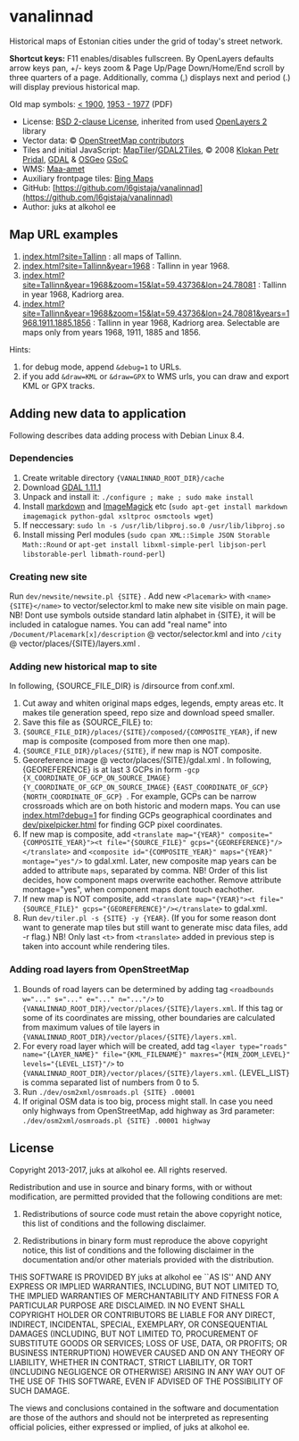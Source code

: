 # vanalinnad

Historical maps of Estonian cities under the grid of today's street network.

**Shortcut keys:** F11 enables/disables fullscreen. By OpenLayers defaults arrow keys pan, +/- keys zoom & Page Up/Page Down/Home/End scroll by three quarters of a page. Additionally, comma (,) displays next and period (.) will display previous historical map.

Old map symbols: [< 1900](http://www.ra.ee/kaardid/index.php/et/site/page?view=symbols), [1953 - 1977](http://geoportaal.maaamet.ee/est/Teenused/Kaardirakendused/Ajalooliste-kaartide-rakendus-p157.html) (PDF)

* License: [BSD 2-clause License](http://openlayers.org/dev/license.txt), inherited from used [OpenLayers 2](http://openlayers.org) library
* Vector data: © [OpenStreetMap contributors](http://www.openstreetmap.org/copyright)
* Tiles and initial JavaScript: [MapTiler](http://www.maptiler.org/)/[GDAL2Tiles](http://www.klokan.cz/projects/gdal2tiles/), © 2008 [Klokan Petr Pridal](http://www.klokan.cz/), [GDAL](http://www.gdal.org/) & [OSGeo](http://www.osgeo.org/) [GSoC](http://code.google.com/soc/)
* WMS: [Maa-amet](vector/wms/maaamet.html)
* Auxiliary frontpage tiles: [Bing Maps](http://www.bing.com/maps/)
* GitHub: [https://github.com/l6gistaja/vanalinnad](https://github.com/l6gistaja/vanalinnad)
* Author: juks at alkohol ee

## Map URL examples

1. [index.html?site=Tallinn](index.html?site=Tallinn) : all maps of Tallinn.
1. [index.html?site=Tallinn&year=1968](index.html?site=Tallinn&year=1968) : Tallinn in year 1968.
1. [index.html?site=Tallinn&year=1968&zoom=15&lat=59.43736&lon=24.78081](index.html?site=Tallinn&year=1968&zoom=15&lat=59.43736&lon=24.78081) : Tallinn in year 1968, Kadriorg area.
1. [index.html?site=Tallinn&year=1968&zoom=15&lat=59.43736&lon=24.78081&years=1968.1911.1885.1856](index.html?site=Tallinn&year=1968&zoom=15&lat=59.43736&lon=24.78081&years=1968.1911.1885.1856) : Tallinn in year 1968, Kadriorg area. Selectable are maps only from years 1968, 1911, 1885 and 1856.

Hints:

1. for debug mode, append ```&debug=1``` to URLs.
1. if you add ```&draw=KML``` or ```&draw=GPX``` to WMS urls, you can draw and export KML or GPX tracks.

## Adding new data to application

Following describes data adding process with Debian Linux 8.4.

### Dependencies

1. Create writable directory ```{VANALINNAD_ROOT_DIR}/cache```
1. Download [GDAL 1.11.1](https://trac.osgeo.org/gdal/wiki/DownloadSource)
1. Unpack and install it: ```./configure ; make ; sudo make install```
1. Install [markdown](http://daringfireball.net/projects/markdown/) and [ImageMagick](http://www.imagemagick.org) etc (```sudo apt-get install markdown imagemagick python-gdal xsltproc osmctools wget```)
1. If neccessary: ```sudo ln -s /usr/lib/libproj.so.0 /usr/lib/libproj.so```
1. Install missing Perl modules (```sudo cpan XML::Simple JSON Storable Math::Round``` or ```apt-get install libxml-simple-perl libjson-perl libstorable-perl libmath-round-perl```)

### Creating new site

Run ```dev/newsite/newsite.pl {SITE}``` . Add new ```<Placemark>``` with ```<name>{SITE}</name>``` to vector/selector.kml to make new site visible on main page. NB! Dont use symbols outside standard latin alphabet in {SITE}, it will be included in catalogue names. You can add "real name" into ```/Document/Placemark[x]/description``` @ vector/selector.kml and into ```/city``` @ vector/places/{SITE}/layers.xml .

### Adding new historical map to site

In following, {SOURCE_FILE_DIR} is /dirsource from conf.xml.

1. Cut away and whiten original maps edges, legends, empty areas etc. It makes tile generation speed, repo size and download speed smaller.
1. Save this file as {SOURCE_FILE} to:
 1. ```{SOURCE_FILE_DIR}/places/{SITE}/composed/{COMPOSITE_YEAR}```, if new map is composite (composed from more then one map).
 1. ```{SOURCE_FILE_DIR}/places/{SITE}```, if new map is NOT composite.
1. Georeference image @ vector/places/{SITE}/gdal.xml . In following, {GEOREFERENCE} is at last 3 GCPs in form ```-gcp {X_COORDINATE_OF_GCP_ON_SOURCE_IMAGE} {Y_COORDINATE_OF_GCP_ON_SOURCE_IMAGE}``` ```{EAST_COORDINATE_OF_GCP} {NORTH_COORDINATE_OF_GCP} ```. For example, GCPs can be narrow crossroads which are on both historic and modern maps. You can use [index.html?debug=1](index.html?debug=1) for finding GCPs geographical coordinates and [dev/pixelpicker.html](dev/pixelpicker.html) for finding GCP pixel coordinates.
 1. If new map is composite, add ```<translate map="{YEAR}" composite="{COMPOSITE_YEAR}"><t file="{SOURCE_FILE}" gcps="{GEOREFERENCE}"/></translate>``` and ```<composite id="{COMPOSITE_YEAR}" maps="{YEAR}" montage="yes"/>``` to gdal.xml. Later, new composite map years can be added to attribute ```maps```, separated by comma. NB! Order of this list decides, how component maps overwrite eachother. Remove attribute montage="yes", when component maps dont touch eachother.
 1. If new map is NOT composite, add ```<translate map="{YEAR}"><t file="{SOURCE_FILE}" gcps="{GEOREFERENCE}"/></translate>``` to gdal.xml.
1. Run ```dev/tiler.pl -s {SITE} -y {YEAR}```. (If you for some reason dont want to generate map tiles but still want to generate misc data files, add -r flag.) NB! Only last ```<t>``` from ```<translate>``` added in previous step is taken into account while rendering tiles.

### Adding road layers from OpenStreetMap

1. Bounds of road layers can be determined by adding tag ```<roadbounds w="..." s="..." e="..." n="..."/>``` to ```{VANALINNAD_ROOT_DIR}/vector/places/{SITE}/layers.xml```. If this tag or some of its coordinates are missing, other boundaries are calculated from maximum values of tile layers in ```{VANALINNAD_ROOT_DIR}/vector/places/{SITE}/layers.xml```.
1. For every road layer which will be created, add tag ```<layer type="roads" name="{LAYER_NAME}" file="{KML_FILENAME}" maxres="{MIN_ZOOM_LEVEL}" levels="{LEVEL_LIST}"/>``` to ```{VANALINNAD_ROOT_DIR}/vector/places/{SITE}/layers.xml```. {LEVEL_LIST} is comma separated list of numbers from 0 to 5.
1. Run ```./dev/osm2xml/osmroads.pl {SITE} .00001```
 1. If original OSM data is too big, process might stall. In case you need only highways from OpenStreetMap, add highway as 3rd parameter: ```./dev/osm2xml/osmroads.pl {SITE} .00001 highway```

License
-------

Copyright 2013-2017, juks at alkohol ee. All rights reserved.

Redistribution and use in source and binary forms, with or without modification,
are permitted provided that the following conditions are met:

 1. Redistributions of source code must retain the above copyright notice, this
list of conditions and the following disclaimer.

 2. Redistributions in binary form must reproduce the above copyright notice,
this list of conditions and the following disclaimer in the documentation and/or
other materials provided with the distribution.

THIS SOFTWARE IS PROVIDED BY juks at alkohol ee ``AS IS'' AND ANY EXPRESS
OR IMPLIED WARRANTIES, INCLUDING, BUT NOT LIMITED TO, THE IMPLIED WARRANTIES OF
MERCHANTABILITY AND FITNESS FOR A PARTICULAR PURPOSE ARE DISCLAIMED. IN NO EVENT
SHALL COPYRIGHT HOLDER OR CONTRIBUTORS BE LIABLE FOR ANY DIRECT, INDIRECT,
INCIDENTAL, SPECIAL, EXEMPLARY, OR CONSEQUENTIAL DAMAGES (INCLUDING, BUT NOT
LIMITED TO, PROCUREMENT OF SUBSTITUTE GOODS OR SERVICES; LOSS OF USE, DATA, OR
PROFITS; OR BUSINESS INTERRUPTION) HOWEVER CAUSED AND ON ANY THEORY OF
LIABILITY, WHETHER IN CONTRACT, STRICT LIABILITY, OR TORT (INCLUDING NEGLIGENCE
OR OTHERWISE) ARISING IN ANY WAY OUT OF THE USE OF THIS SOFTWARE, EVEN IF
ADVISED OF THE POSSIBILITY OF SUCH DAMAGE.

The views and conclusions contained in the software and documentation are those
of the authors and should not be interpreted as representing official policies,
either expressed or implied, of juks at alkohol ee.